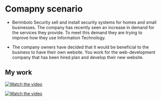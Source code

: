 # Comapny scenario
 
* Berimbolo Security sell and install security systems for homes and small businesses. The 
company has recently seen an increase in demand for the services they provide. To meet this 
demand they are trying to improve how they use Information Technology.   
 
* The company owners have decided that it would be beneficial to the business to have their 
own website. You work for the web-development company that has been hired plan and 
develop their new website.

## My work

[![Watch the video](https://img.youtube.com/vi/YOUR_VIDEO_ID_HERE/0.jpg)](https://github.com/NouranAbdelgwad/Berimbolo-Security-company/blob/main/u6_v2%20-%20Made%20with%20Clipchamp_1715362192544.mp4)

[![Watch the video](https://img.youtube.com/vi/YOUR_VIDEO_ID_HERE/0.jpg)](https://github.com/Open-Hands-Network/Laravel-Project/assets/138615256/d0e7f8b4-f725-4aa8-89b9-98ffb7f8de80)

